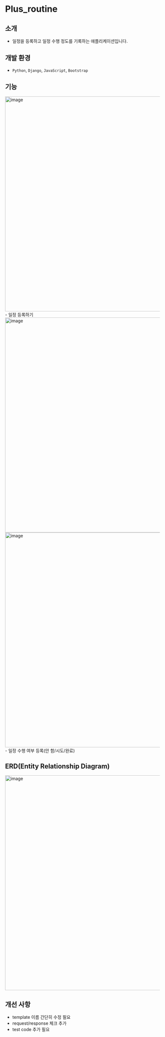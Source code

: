 # Plus_routine

## 소개
- 일정을 등록하고 일정 수행 정도를 기록하는 애플리케이션입니다.

## 개발 환경
- `Python`, `Django`, `JavaScript`, `Bootstrap`

## 기능
<img width="700" alt="image" src="https://user-images.githubusercontent.com/77590526/172838196-4d02be65-2726-4487-97e5-1917c431cf4d.png">
- 일정 등록하기
<img width="700" alt="image" src="https://user-images.githubusercontent.com/77590526/172838321-a41e486a-f64f-4a28-9b6b-09a2c43f74cf.png">
<img width="700" alt="image" src="https://user-images.githubusercontent.com/77590526/172838383-82702a8b-4f79-41b7-8ecb-8fcb76535a20.png">
- 일정 수행 여부 등록(안 함/시도/완료) 

## ERD(Entity Relationship Diagram)
<img width="700" alt="image" src="https://user-images.githubusercontent.com/77590526/172837966-2ba56336-00da-497a-b443-c8a5a7ea97ef.png">

## 개선 사항
- template 이름 간단히 수정 필요
- request/response 체크 추가 
- test code 추가 필요
